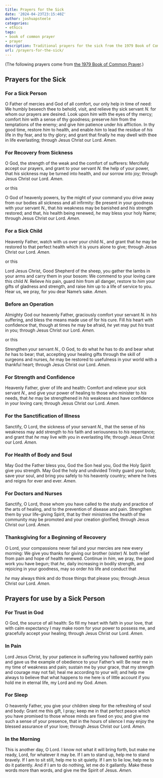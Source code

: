 ```yaml
---
title: Prayers for the Sick
date: '2024-04-23T23:15:40Z'
author: joshuapsteele
categories:
- ethics
tags:
- book of common prayer
- prayer
description: Traditional prayers for the sick from the 1979 Book of Common Prayer, interceding for comfort and healing.
url: /prayers-for-the-sick/
---
```

(The following prayers come from [the 1979 Book of Common Prayer](https://www.bcponline.org/PastoralOffices/ministration_to_the_sick.html).)

## Prayers for the Sick

### For a Sick Person

O Father of mercies and God of all comfort, our only help in time of need: We humbly beseech thee to behold, visit, and relieve thy sick servant *N.* for whom our prayers are desired. Look upon *him* with the eyes of thy mercy; comfort *him* with a sense of thy goodness; preserve *him* from the temptations of the enemy; and give *him* patience under *his* affliction. In thy good time, restore *him* to health, and enable *him* to lead the residue of *his* life in thy fear, and to thy glory; and grant that finally he may dwell with thee in life everlasting; through Jesus Christ our Lord. *Amen.*

### For Recovery from Sickness

O God, the strength of the weak and the comfort of sufferers: Mercifully accept our prayers, and grant to your servant *N.* the help of your power, that *his* sickness may be turned into health, and our sorrow into joy; through Jesus Christ our Lord. *Amen.*

or this

O God of heavenly powers, by the might of your command you drive away from our bodies all sickness and all infirmity: Be present in your goodness with your servant *N.*, that *his* weakness may be banished and *his* strength restored; and that, *his* health being renewed, *he* may bless your holy Name; through Jesus Christ our Lord. *Amen.*

### For a Sick Child

Heavenly Father, watch with us over your child *N.*, and grant that *he* may be restored to that perfect health which it is yours alone to give; through Jesus Christ our Lord. *Amen.*

or this

Lord Jesus Christ, Good Shepherd of the sheep, you gather the lambs in your arms and carry them in your bosom: We commend to your loving care this child *N.* Relieve *his* pain, guard *him* from all danger, restore to *him* your gifts of gladness and strength, and raise *him* up to a life of service to you. Hear us, we pray, for you dear Name’s sake. *Amen.*

### Before an Operation

Almighty God our heavenly Father, graciously comfort your servant *N.* in *his* suffering, and bless the means made use of for his cure. Fill *his* heart with confidence that, though at times *he* may be afraid, *he* yet may put *his* trust in you; through Jesus Christ our Lord. *Amen.*

or this

Strengthen your servant *N.*, O God, to do what *he* has to do and bear what *he* has to bear; that, accepting your healing gifts through the skill of surgeons and nurses, *he* may be restored to usefulness in your world with a thankful heart; through Jesus Christ our Lord. *Amen.*

### For Strength and Confidence

Heavenly Father, giver of life and health: Comfort and relieve your sick servant *N.*, and give your power of healing to those who minister to *his* needs, that *he* may be strengthened in *his* weakness and have confidence in your loving care; through Jesus Christ our Lord. *Amen.*

### For the Sanctification of Illness

Sanctify, O Lord, the sickness of your servant *N.*, that the sense of *his* weakness may add strength to *his* faith and seriousness to *his* repentance; and grant that *he* may live with you in everlasting life; through Jesus Christ our Lord. *Amen.*

### For Health of Body and Soul

May God the Father bless you, God the Son heal you, God the Holy Spirit give you strength. May God the holy and undivided Trinity guard your body, save your soul, and bring you safely to his heavenly country; where he lives and reigns for ever and ever. *Amen.*

### For Doctors and Nurses

Sanctify, O Lord, those whom you have called to the study and practice of the arts of healing, and to the prevention of disease and pain. Strengthen them by your life-giving Spirit, that by their ministries the health of the community may be promoted and your creation glorified; through Jesus Christ our Lord. *Amen.*

### Thanksgiving for a Beginning of Recovery

O Lord, your compassions never fail and your mercies are new every morning: We give you thanks for giving our brother (sister) *N.* both relief from pain and hope of health renewed. Continue in *him*, we pray, the good work you have begun; that *he*, daily increasing in bodily strength, and rejoicing in your goodness, may so order *his* life and conduct that

*he* may always think and do those things that please you; through Jesus Christ our Lord. *Amen.*

## Prayers for use by a Sick Person

### For Trust in God

O God, the source of all health: So fill my heart with faith in your love, that with calm expectancy I may make room for your power to possess me, and gracefully accept your healing; through Jesus Christ our Lord. *Amen.*

### In Pain

Lord Jesus Christ, by your patience in suffering you hallowed earthly pain and gave us the example of obedience to your Father’s will: Be near me in my time of weakness and pain; sustain me by your grace, that my strength and courage may not fail; heal me according to your will; and help me always to believe that what happens to me here is of little account if you hold me in eternal life, my Lord and my God. *Amen.*

### For Sleep

O heavenly Father, you give your children sleep for the refreshing of soul and body: Grant me this gift, I pray; keep me in that perfect peace which you have promised to those whose minds are fixed on you; and give me such a sense of your presence, that in the hours of silence I may enjoy the blessed assurance of your love; through Jesus Christ our Lord. *Amen.*

### In the Morning

This is another day, O Lord. I know not what it will bring forth, but make me ready, Lord, for whatever it may be. If I am to stand up, help me to stand bravely. If I am to sit still, help me to sit quietly. If I am to lie low, help me to do it patiently. And if I am to do nothing, let me do it gallantly. Make these words more than words, and give me the Spirit of Jesus. *Amen.*